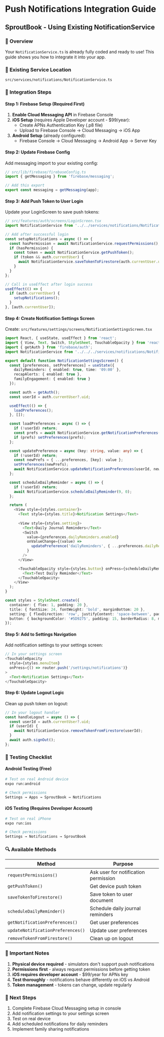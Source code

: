 # Push Notifications Integration Guide
## SproutBook - Using Existing NotificationService

### 🎯 **Overview**
Your `NotificationService.ts` is already fully coded and ready to use! This guide shows you how to integrate it into your app.

### 📁 **Existing Service Location**
```
src/services/notifications/NotificationService.ts
```

### 🔧 **Integration Steps**

#### **Step 1: Firebase Setup (Required First)**
1. **Enable Cloud Messaging API** in Firebase Console
2. **iOS Setup** (requires Apple Developer account - $99/year):
   - Create APNs Authentication Key (.p8 file)
   - Upload to Firebase Console → Cloud Messaging → iOS App
3. **Android Setup** (already configured):
   - Firebase Console → Cloud Messaging → Android App → Server Key

#### **Step 2: Update Firebase Config**
Add messaging import to your existing config:
```typescript
// src/lib/firebase/firebaseConfig.ts
import { getMessaging } from 'firebase/messaging';

// Add this export
export const messaging = getMessaging(app);
```

#### **Step 3: Add Push Token to User Login**
Update your LoginScreen to save push tokens:
```typescript
// src/features/auth/screens/LoginScreen.tsx
import NotificationService from '../../services/notifications/NotificationService';

// Add after successful login
const setupNotifications = async () => {
  const hasPermission = await NotificationService.requestPermissions();
  if (hasPermission) {
    const token = await NotificationService.getPushToken();
    if (token && auth.currentUser) {
      await NotificationService.saveTokenToFirestore(auth.currentUser.uid, token);
    }
  }
};

// Call in useEffect after login success
useEffect(() => {
  if (auth.currentUser) {
    setupNotifications();
  }
}, [auth.currentUser]);
```

#### **Step 4: Create Notification Settings Screen**
Create: `src/features/settings/screens/NotificationSettingsScreen.tsx`

```typescript
import React, { useState, useEffect } from 'react';
import { View, Text, Switch, StyleSheet, TouchableOpacity } from 'react-native';
import { getAuth } from 'firebase/auth';
import NotificationService from '../../../services/notifications/NotificationService';

export default function NotificationSettingsScreen() {
  const [preferences, setPreferences] = useState({
    dailyReminders: { enabled: true, time: '09:00' },
    recapAlerts: { enabled: true },
    familyEngagement: { enabled: true }
  });

  const auth = getAuth();
  const userId = auth.currentUser?.uid;

  useEffect(() => {
    loadPreferences();
  }, []);

  const loadPreferences = async () => {
    if (!userId) return;
    const prefs = await NotificationService.getNotificationPreferences(userId);
    if (prefs) setPreferences(prefs);
  };

  const updatePreference = async (key: string, value: any) => {
    if (!userId) return;
    const newPrefs = { ...preferences, [key]: value };
    setPreferences(newPrefs);
    await NotificationService.updateNotificationPreferences(userId, newPrefs);
  };

  const scheduleDailyReminder = async () => {
    if (!userId) return;
    await NotificationService.scheduleDailyReminder(9, 0);
  };

  return (
    <View style={styles.container}>
      <Text style={styles.title}>Notification Settings</Text>
      
      <View style={styles.setting}>
        <Text>Daily Journal Reminders</Text>
        <Switch 
          value={preferences.dailyReminders.enabled}
          onValueChange={(value) => 
            updatePreference('dailyReminders', { ...preferences.dailyReminders, enabled: value })
          }
        />
      </View>

      <TouchableOpacity style={styles.button} onPress={scheduleDailyReminder}>
        <Text>Test Daily Reminder</Text>
      </TouchableOpacity>
    </View>
  );
}

const styles = StyleSheet.create({
  container: { flex: 1, padding: 20 },
  title: { fontSize: 24, fontWeight: 'bold', marginBottom: 20 },
  setting: { flexDirection: 'row', justifyContent: 'space-between', paddingVertical: 15 },
  button: { backgroundColor: '#5D9275', padding: 15, borderRadius: 8, marginTop: 20 }
});
```

#### **Step 5: Add to Settings Navigation**
Add notification settings to your settings screen:
```typescript
// In your settings screen
<TouchableOpacity 
  style={styles.menuItem}
  onPress={() => router.push('/settings/notifications')}
>
  <Text>Notification Settings</Text>
</TouchableOpacity>
```

#### **Step 6: Update Logout Logic**
Clean up push token on logout:
```typescript
// In your logout handler
const handleLogout = async () => {
  const userId = auth.currentUser?.uid;
  if (userId) {
    await NotificationService.removeTokenFromFirestore(userId);
  }
  await auth.signOut();
};
```

### 📱 **Testing Checklist**

#### **Android Testing (Free)**
```bash
# Test on real Android device
expo run:android

# Check permissions
Settings → Apps → SproutBook → Notifications
```

#### **iOS Testing (Requires Developer Account)**
```bash
# Test on real iPhone
expo run:ios

# Check permissions
Settings → Notifications → SproutBook
```

### 🔍 **Available Methods**

| Method | Purpose |
|--------|---------|
| `requestPermissions()` | Ask user for notification permission |
| `getPushToken()` | Get device push token |
| `saveTokenToFirestore()` | Save token to user document |
| `scheduleDailyReminder()` | Schedule daily journal reminders |
| `getNotificationPreferences()` | Get user preferences |
| `updateNotificationPreferences()` | Update user preferences |
| `removeTokenFromFirestore()` | Clean up on logout |

### 🚨 **Important Notes**

1. **Physical device required** - simulators don't support push notifications
2. **Permissions first** - always request permissions before getting token
3. **iOS requires developer account** - $99/year for APNs key
4. **Test thoroughly** - notifications behave differently on iOS vs Android
5. **Token management** - tokens can change, update regularly

### 🎯 **Next Steps**
1. Complete Firebase Cloud Messaging setup in console
2. Add notification settings to your settings screen
3. Test on real device
4. Add scheduled notifications for daily reminders
5. Implement family sharing notifications
